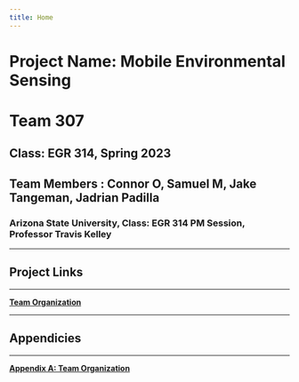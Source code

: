 ```yaml
---
title: Home 
---
```


# Project Name: Mobile Environmental Sensing

# Team 307

## Class: EGR 314, Spring 2023

## Team Members : Connor O, Samuel M, Jake Tangeman, Jadrian Padilla

### Arizona State University, Class: EGR 314 PM Session, Professor Travis Kelley

---
## Project Links
---

[**Team Organization**](https://team307.github.io/Team307_Organization)



---
## Appendicies
---

[**Appendix A: Team Organization**](https://team307.github.io/Apendix-A-Team-Organization/)

